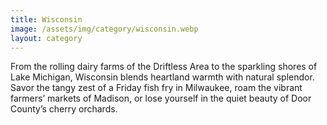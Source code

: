```yaml
---
title: Wisconsin
image: /assets/img/category/wisconsin.webp
layout: category
---
```


From the rolling dairy farms of the Driftless Area to the sparkling shores of Lake Michigan, Wisconsin blends heartland warmth with natural splendor. Savor the tangy zest of a Friday fish fry in Milwaukee, roam the vibrant farmers’ markets of Madison, or lose yourself in the quiet beauty of Door County’s cherry orchards.
